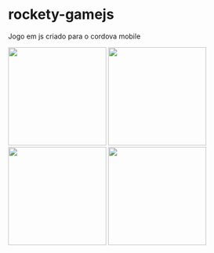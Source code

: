 # rockety-gamejs
Jogo em js criado para o cordova mobile

<img src="https://user-images.githubusercontent.com/67069567/125165118-f7330b80-e16b-11eb-9457-d482ce4756f8.jpg" width="200">
<img src="https://user-images.githubusercontent.com/67069567/125165119-f7cba200-e16b-11eb-9f39-e926d0d9a5c3.jpg" width="200">
<img src="https://user-images.githubusercontent.com/67069567/125165120-f8643880-e16b-11eb-8c4a-13eae36be089.jpg" width="200">
<img src="https://user-images.githubusercontent.com/67069567/125165117-f69a7500-e16b-11eb-927b-31580b6ebd4a.jpg" width="200">
